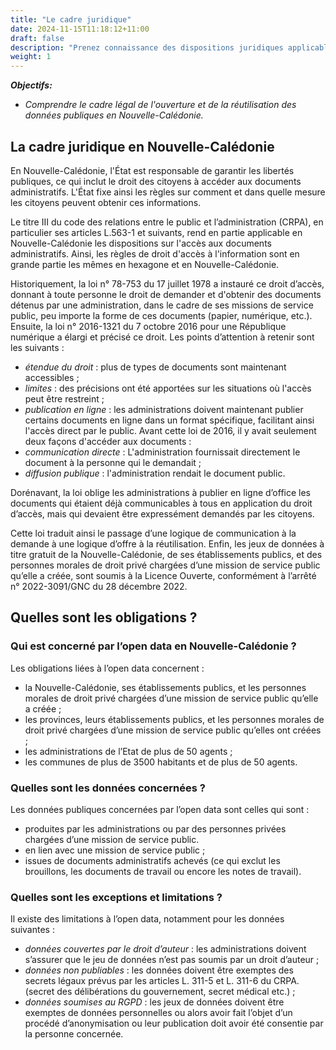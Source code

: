 ```yaml
---
title: "Le cadre juridique"
date: 2024-11-15T11:18:12+11:00
draft: false
description: "Prenez connaissance des dispositions juridiques applicables en Nouvelle-Calédonie"
weight: 1
---
```



**_Objectifs:_**
- _Comprendre le cadre légal de l'ouverture et de la réutilisation des données publiques en Nouvelle-Calédonie._


## La cadre juridique en Nouvelle-Calédonie
En Nouvelle-Calédonie, l'État est responsable de garantir les libertés publiques, ce qui inclut le droit des citoyens à accéder aux documents administratifs. L'État fixe ainsi les règles sur comment et dans quelle mesure les citoyens peuvent obtenir ces informations.

Le titre III du code des relations entre le public et l’administration (CRPA), en particulier ses articles L.563-1 et suivants, rend en partie applicable en Nouvelle-Calédonie les dispositions sur l'accès aux documents administratifs. Ainsi, les règles de droit d'accès à l'information sont en grande partie les mêmes en hexagone et en Nouvelle-Calédonie. 

Historiquement, la loi n° 78-753 du 17 juillet 1978 a instauré ce droit d’accès, donnant à toute personne le droit de demander et d'obtenir des documents détenus par une administration, dans le cadre de ses missions de service public, peu importe la forme de ces documents (papier, numérique, etc.).
Ensuite, la loi n° 2016-1321 du 7 octobre 2016 pour une République numérique a élargi et précisé ce droit. Les points d’attention à retenir sont les suivants :
- *étendue du droit* : plus de types de documents sont maintenant accessibles ;
- *limites* : des précisions ont été apportées sur les situations où l'accès peut être restreint ;
- *publication en ligne* : les administrations doivent maintenant publier certains documents en ligne dans un format spécifique, facilitant ainsi l'accès direct par le public.
Avant cette loi de 2016, il y avait seulement deux façons d'accéder aux documents :
- *communication directe* : L'administration fournissait directement le document à la personne qui le demandait ;
- *diffusion publique* : l'administration rendait le document public. 

Dorénavant, la loi oblige les administrations à publier en ligne d’office les documents qui étaient déjà communicables à tous en application du droit d’accès, mais qui devaient être expressément demandés par les citoyens.

Cette loi traduit ainsi le passage d’une logique de communication à la demande à une logique d’offre à la réutilisation.
Enfin, les jeux de données à titre gratuit de la Nouvelle-Calédonie, de ses établissements publics, et des personnes morales de droit privé chargées d’une mission de service public qu’elle a créée, sont soumis à la Licence Ouverte, conformément à l’arrêté n° 2022-3091/GNC du 28 décembre 2022.

## Quelles sont les obligations ?

### Qui est concerné par l’open data en Nouvelle-Calédonie ?
Les obligations liées à l’open data concernent : 
- la Nouvelle-Calédonie, ses établissements publics, et les personnes morales de droit privé chargées d’une mission de service public qu’elle a créée ; 
- les provinces, leurs établissements publics, et les personnes morales de droit privé chargées d’une mission de service public qu’elles ont créées ; 
- les administrations de l’Etat de plus de 50 agents ; 
- les communes de plus de 3500 habitants et de plus de 50 agents. 

### Quelles sont les données concernées ? 
Les données publiques concernées par l’open data sont celles qui sont : 
- produites par les administrations ou par des personnes privées chargées d’une mission de service public. 
- en lien avec une mission de service public ; 
- issues de documents administratifs achevés (ce qui exclut les brouillons, les documents de travail ou encore les notes de travail).

### Quelles sont les exceptions et limitations ?
Il existe des limitations à l’open data, notamment pour les données suivantes : 
- *données couvertes par le droit d’auteur* : les administrations doivent s’assurer que le jeu de données n’est pas soumis par un droit d’auteur ; 
- *données non publiables* : les données doivent être exemptes des secrets légaux prévus par les articles L. 311-5 et L. 311-6 du CRPA. (secret des délibérations du gouvernement, secret médical etc.) ;
- *données soumises au RGPD* : les jeux de données doivent être exemptes de données personnelles ou alors avoir fait l’objet d’un procédé d’anonymisation ou leur publication doit avoir été consentie par la personne concernée. 

